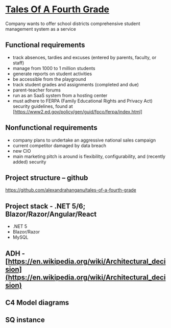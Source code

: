 
#  [Tales Of A Fourth Grade](http://nealford.com/katas/kata?id=TalesOfAFourthGrade "Tales Of A Fourth Grade")

  Company wants to offer school districts comprehensive student management system as a service

## Functional requirements

 -   track absences, tardies and excuses (entered by parents, faculty, or staff)
-   manage from 1000 to 1 million students
-   generate reports on student activities
-   be accessible from the playground
-   track student grades and assignments (completed and due)
-   parent-teacher forums
-   run as an SaaS system from a hosting center
-   must adhere to FERPA (Family Educational Rights and Privacy Act) security guidelines, found at [https://www2.ed.gov/policy/gen/guid/fpco/ferpa/index.html]
  

## Nonfunctional requirements

-   company plans to undertake an aggressive national sales campaign
-   current competitor damaged by data breach
-   new CIO
-   main marketing pitch is around is flexibility, configurability, and (recently added) security
  

## Project structure – github

  https://github.com/alexandrahanganu/tales-of-a-fourth-grade
  

## Project stack - .NET 5/6; Blazor/Razor/Angular/React

  - .NET 5
  - Blazor/Razor
  - MySQL

## ADH - [https://en.wikipedia.org/wiki/Architectural_decision](https://en.wikipedia.org/wiki/Architectural_decision)

  
  

## C4 Model diagrams

  

## SQ instance
